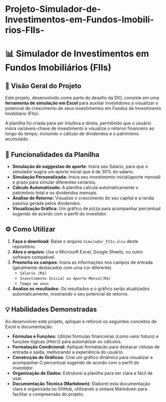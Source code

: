 # Projeto-Simulador-de-Investimentos-em-Fundos-Imobili-rios-FIIs-

# 📊 Simulador de Investimentos em Fundos Imobiliários (FIIs)

## 📝 Visão Geral do Projeto

Este projeto, desenvolvido como parte do desafio da DIO, consiste em uma **ferramenta de simulação em Excel** para auxiliar investidores a visualizar o potencial de crescimento de seus investimentos em Fundos de Investimento Imobiliário (FIIs).

A planilha foi criada para ser intuitiva e direta, permitindo que o usuário insira variáveis-chave de investimento e visualize o retorno financeiro ao longo do tempo, incluindo o cálculo de dividendos e o patrimônio acumulado.

## 🚀 Funcionalidades da Planilha

* **Simulação de suggestao de aporte:** Insira seu Salario, para que o simulador sugira um aporte inicial que é de 30% do salario.
* **Simulação Personalizada:** Insira seu investimento inicial(aporte mensal) e prazo para simular diferentes cenários.
* **Cálculo Automatizado:** A planilha calcula automaticamente o patrimônio total e os dividendos mensais.
* **Análise de Retorno:** Visualize o crescimento do seu capital e a renda passiva gerada pelos dividendos.
* **Visualização Gráfica:** Um gráfico de pizza para acompanhar percentual sugerido de acordo com o perfil do investidor.

## ⚙️ Como Utilizar

1.  **Faça o download:** Baixe o arquivo `Simulador_FIIs.xlsx` deste repositório.
2.  **Abra o arquivo:** Use o Microsoft Excel, Google Sheets, ou outro software compatível.
3.  **Preencha os campos:** Insira as informações nos campos de entrada (geralmente destacados com uma cor diferente)
    * `Salario (R$)`
    * `Investimento Inicial ou Aporte Mensal(R$)`
    * `Tempo em anos`
4.  **Analise os resultados:** Os resultados e o gráfico serão atualizados automaticamente, mostrando o seu potencial de retorno.

## 💡 Habilidades Demonstradas

Ao desenvolver este projeto, apliquei e reforcei os seguintes conceitos de Excel e documentação:

* **Fórmulas e Funções:** Utilizei fórmulas financeiras (como valor futuro) e funções lógicas (`PROCV`) para automatizar os cálculos.
* **Formatação Condicional:** Apliquei formatação para destacar células de entrada e saída, melhorando a experiência do usuário.
* **Construção de Gráficos:** Criei um gráfico dinâmico para visualizar e acompanhar O percentual sugerido de acordo com o perfil do investidor.
* **Organização de Dados:** Estruturei a planilha para ser clara e fácil de usar.
* **Documentação Técnica (Markdown):** Elaborei esta documentação clara e organizada no GitHub, utilizando a sintaxe Markdown para facilitar a compreensão do projeto.






